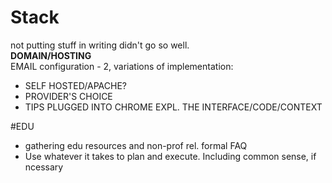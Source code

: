 # Stack
not putting stuff in writing didn't go so well. <br>
<b>DOMAIN/HOSTING</b>
<BR>EMAIL configuration - 2, variations of implementation:<br>
<ul>
<li>SELF HOSTED/APACHE?</li>
<LI>PROVIDER'S CHOICE</LI>
<LI>TIPS PLUGGED INTO CHROME EXPL. THE INTERFACE/CODE/CONTEXT</LI> </ul>
#EDU
<br><ul>
<li>gathering edu resources and non-prof rel. formal FAQ</li>
<li>Use whatever it takes to plan and execute. Including  common sense, if ncessary</li>
</ul>
